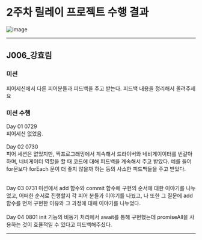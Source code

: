 # 2주차 릴레이 프로젝트 수행 결과

![image](https://github.com/user-attachments/assets/296c9c99-db4f-4188-9f0a-76d393df0d76)

-----------------------------------------------------------
## J006_강효림
### 미션
피어세션에서 다른 피어분들과 피드백을 주고 받는다.
피드백 내용을 정리해서 올려주세요

### 미션 수행
Day 01 0729<br>
피어세션 없었음.<br><br>
Day 02 0730<br>
피어 세션은 없었지만, 짝프로그래밍에서 계속해서 드라이버와 네비게이이터를 번갈아 하며, 네비게이터 역할을 할 때 코드에 대해 피드백을 계속해서 주고 받았다.
예를 들어 for문보다 forEach 문이 더 좋지 않을까 하는 등의 사소한 피드백들을 주고 받았다.<br><br>

Day 03 0731
미션에서 add 함수와 commit 함수에 구현의 순서에 대한 이야기를 나누었고, 어떠한 순서로 진행할지 각 피어 분들과 이야기를 나눴고, 나 또한 그 질문에 add 함수를
먼저 구현한 이유와 그 과정에 대해 이야기를 나누었다.
<br><br>
Day 04 0801
init 기능의 비동기 처리에서 await를 통해 구현했는데 promiseAll을 사용하는 것이 효율적일 수 있다고 피드백해주셨다.

--------------------------------------------------------------

